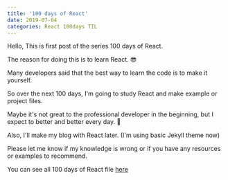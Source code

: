 ```yaml
---
title: '100 days of React'
date: 2019-07-04
categories: React 100days TIL
---
```


Hello, This is first post of the series 100 days of React.

The reason for doing this is to learn React. 😎

Many developers said that the best way to learn the code is to make it yourself.

So over the next 100 days, I'm going to study React and make example or project files.

Maybe it's not great to the professional developer in the beginning, but I expect to better and better every day. 🙏

Also, I'll make my blog with React later. (I'm using basic Jekyll theme now)

Please let me know if my knowledge is wrong or if you have any resources or examples to recommend.

You can see all 100 days of React file [here](https://github.com/oneybee/100days-of-react)
